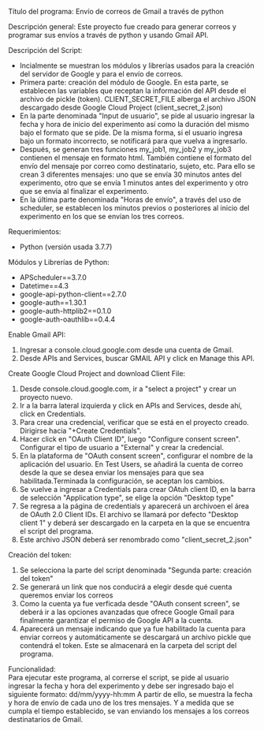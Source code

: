 Título del programa: Envío de correos de Gmail a través de python

Descripción general: Este proyecto fue creado para generar correos y programar sus envíos a través de python y usando Gmail API. 

Descripción del Script: 
- Incialmente se muestran los módulos y librerías usados para la creación del servidor de Google y para el envío de correos. 
- Primera parte: creación del módulo de Google. En esta parte, se establecen las variables que receptan la información del API desde el archivo de pickle (token).
  CLIENT_SECRET_FILE alberga el archivo JSON descargado desde Google Cloud Project (client_secret_2.json)
- En la parte denominada "Input de usuario", se pide al usuario ingresar la fecha y hora de inicio del experimento así como la duración del mismo bajo el formato que se pide. 
  De la misma forma, si el usuario ingresa bajo un formato incorrecto, se notificará para que vuelva a ingresarlo. 
- Después, se generan tres funciones my_job1, my_job2 y my_job3 contienen el mensaje en formato html. También contiene el formato del envío del mensaje por correo como destinatario, sujeto, etc. 
  Para ello se crean 3 diferentes mensajes: uno que se envía 30 minutos antes del experimento, otro que se envía 1 minutos antes del experimento y otro que se envía al finalizar el experimento. 
- En la última parte denominada "Horas de envío", a través del uso de scheduler, se establecen los minutos previos o posteriores al inicio del experimento en los que se envían los tres correos. 

Requerimientos:
- Python (versión usada 3.7.7) 

Módulos y Librerías de Python:
- APScheduler==3.7.0
- Datetime==4.3
- google-api-python-client==2.7.0
- google-auth==1.30.1
- google-auth-httplib2==0.1.0
- google-auth-oauthlib==0.4.4

Enable Gmail API:
1. Ingresar a console.cloud.google.com desde una cuenta de Gmail.
2. Desde APIs and Services, buscar GMAIL API y click en Manage this API.

Create Google Cloud Project and download Client File:
1. Desde console.cloud.google.com, ir a "select a project" y crear un proyecto nuevo.
2. Ir a la barra lateral izquierda y click en APIs and Services, desde ahí, click en Credentials.
3. Para crear una credencial, verificar que se está en el proyecto creado. Dirigirse hacia "+Create Credentials". 
4. Hacer click en "OAuth Client ID", luego "Configure consent screen". Configurar el tipo de usuario a "External" y crear la credencial. 
5. En la plataforma de "OAuth consent screen", configurar el nombre de la aplicación del usuario. En Test Users, se añadirá la 
   cuenta de correo desde la que se desea enviar los mensajes para que sea habilitada.Terminada la configuración, se aceptan los cambios.
6. Se vuelve a ingresar a Credentials para crear OAtuh client ID, en la barra de selección "Application type", se elige la opción "Desktop type"
7. Se regresa a la página de credentials y aparecerá un archivoen el área de OAuth 2.0 Client IDs. El archivo se llamará por defecto "Desktop client 1" y
   deberá ser descargado en la carpeta en la que se encuentra el script del programa. 
8. Este archivo JSON deberá ser renombrado como "client_secret_2.json"

Creación del token:
1. Se selecciona la parte del script denominada "Segunda parte: creación del token"
2. Se generará un link que nos conducirá a elegir desde qué cuenta queremos enviar los correos
3. Como la cuenta ya fue verficada desde "OAuth consent screen", se deberá ir a las opciones avanzadas que ofrece Google Gmail
   para finalmente garantizar el permiso de Google API a la cuenta. 
4. Aparecerá un mensaje indicando que ya fue habilitado la cuenta para enviar correos y automáticamente se descargará un archivo pickle que contendrá el token. 
   Este se almacenará en la carpeta del script del programa. 

Funcionalidad:  
Para ejecutar este programa, al correrse el script, se pide al usuario ingresar la fecha y hora del experimento y debe ser ingresado bajo el siguiente formato: dd/mm/yyyy-hh:mm
A partir de ello, se muestra la fecha y hora de envío de cada uno de los tres mensajes. Y a medida que se cumpla el tiempo establecido, se van enviando los mensajes a los correos destinatarios de Gmail. 
